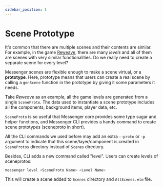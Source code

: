 ```yaml
---
sidebar_position: 1
---
```


# Scene Prototype

It's common that there are multiple scenes and their contents are similar. For example, in the game [Reweave](https://github.com/linsyking/Reweave/), there are many _levels_ and all of them are scenes with very similar functionalities. Do we really need to create a separate scene for every level?

Messenger scenes are flexible enough to make a scene virtual, or a **prototype**. Here, prototype means that users can create a real scene by calling a `genScene` function in the prototype by giving it some parameters it needs.

Take _Reweave_ as an example, all the game levels are generated from a single `SceneProto`. The data used to instantiate a scene prototype includes all the components, background items, player data, etc.

`SceneProto` is so useful that Messenger core provides some type sugar and helper functions, and Messenger CLI provides a handy command to create scene prototypes (sceneproto in short).

All the CLI commands we used before may add an extra `--proto` or `-p` argument to indicate that this scene/layer/component is created in `SceneProtos` directory instead of `Scenes` directory.

Besides, CLI adds a new command called "level". Users can create levels of sceneprotos:

```bash
messenger level <SceneProto Name> <Level Name>
```

This will create a scene added to `Scenes` directory and `AllScenes.elm` file.
